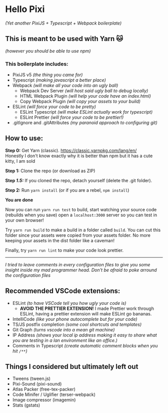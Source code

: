 # Hello Pixi
*(Yet another PixiJS + Typescript + Webpack boilerplate)*

## This is meant to be used with Yarn 🐱 
*(however you should be able to use npm)*

### This boilerplate includes:
- PixiJS v5 *(the thing you came for)*
- Typescript *(making javascript a better place)*
- Webpack *(will make all your code into an ugly ball)*
  - Webpack Dev Server *(will host said ugly ball to debug locally)*
  - HTML Webpack Plugin *(will help your code have an index.html)* 
  - Copy Webpack Plugin *(will copy your assets to your build)*
- ESLint *(will force your code to be pretty)*
  - ESLint Typescript *(will make ESLint actually work for typescript)*
  - ESLint Prettier *(will force your code to be prettier!)*
- .gitIgnore and .gitAttributes *(my paranoid approach to configuring git)*

## How to use:

**Step 0:** Get Yarn (classic). https://classic.yarnpkg.com/lang/en/  
Honestly I don't know exactly why it is better than npm but it has a cute kitty, I am sold

**Step 1:** Clone the repo (or download as ZIP)

**Step *1.5:*** If you cloned the repo, detach yourself (delete the .git folder).

**Step 2:** Run `yarn install` (or if you are a rebel, `npm install`)

**You are done**  

Now you can run `yarn run test` to build, start watching your source code (rebuilds when you save) open a `localhost:3000` server so you can test in your own browser!

Try `yarn run build` to make a build in a folder called `build`. You can cut this folder since your assets were copied from your assets folder. No more keeping your assets in the dist folder like a caveman!

Finally, try `yarn run lint` to make your code look prettier.

---

*I tried to leave comments in every configuration files to give you some insight inside my mad programmer head. Don't be afraid to poke arround the configuration files*

## Recommended VSCode extensions:
- ESLint *(to have VSCode tell you how ugly your code is)*
  - **AVOID THE PRETTIER EXTENSION!** I made Prettier work through ESLint, having a prettier extension will make ESLint go bananas.
- IntelliCode *(like your phone autocomplete but for your code)*
- TS/JS postfix completion *(some cool shortcuts and templates)*
- Git Graph *(turns vscode into a mean git machine)*
- IP Address *(shows your local ip address making it easy to share what you are testing in a lan environment like an office.)*
- Comments in Typescript *(create automatic comment blocks when you hit `/**`)*

## Things I considered but ultimately left out
- Tweens (tween.js)
- Pixi-Sound (pixi-sound)
- Atlas Packer (free-tex-packer)
- Code Minifer / Uglifier (terser-webpack)
- Image compressor (imagemin)
- Stats (gstats)
